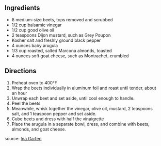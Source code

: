 ---
---

## Ingredients

- 8 medium-size beets, tops removed and scrubbed
- 1/2 cup balsamic vinegar
- 1/2 cup good olive oil
- 2 teaspoons Dijon mustard, such as Grey Poupon
- Kosher salt and freshly ground black pepper
- 4 ounces baby arugula
- 1/3 cup roasted, salted Marcona almonds, toasted
- 4 ounces soft goat cheese, such as Montrachet, crumbled
	
## Directions

1. Preheat oven to 400&#176;F
2. Wrap the beets individually in aluminum foil and roast until tender, about an hour
3. Unwrap each beet and set aside, until cool enough to handle.
4. Peel the beets
5. Meanwhile, whisk together the vinegar, olive oil, mustard, 2 teaspoons salt, and 1 teaspoon pepper and set aside.
6. Cube beets and dress with half the vinaigrette
7. Place the arugula in a separate bowl, dress, and combine with beets, almonds, and goat cheese.

source: [Ina Garten](http://www.foodnetwork.com/recipes/ina-garten/balsamic-roasted-beet-salad-recipe.html?oc=linkback)